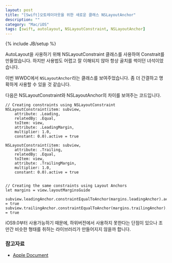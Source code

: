 ```yaml
---
layout: post
title: "[Swift]오토레이아웃을 위한 새로운 클래스 NSLayoutAnchor"
description: ""
category: "Mac/iOS"
tags: [swift, autolayout, NSLayoutConstraint, NSLayoutAnchor]
---
```

{% include JB/setup %}

AutoLayout을 사용하기 위해 NSLayoutConstraint 클래스를 사용하여 Constrait를 만들었습니다. 하지만 사용법도 어렵고 잘 이해되지 않아 항상 골치를 썩이던 녀석이었습니다.

이번 WWDC에서 `NSLayoutAnchor`라는 클래스를 보여주었습니다. 좀 더 간결하고 명확하게 사용할 수 있을 것 같습니다. 

다음은 NSLayoutConstraint와 NSLayoutAnchor의 차이를 보여주는 코드입니다.

	// Creating constraints using NSLayoutConstraint
	NSLayoutConstraint(item: subview,
	    attribute: .Leading,
	    relatedBy: .Equal,
	    toItem: view,
	    attribute: .LeadingMargin,
	    multiplier: 1.0,
	    constant: 0.0).active = true
	 
	NSLayoutConstraint(item: subview,
	    attribute: .Trailing,
	    relatedBy: .Equal,
	    toItem: view,
	    attribute: .TrailingMargin,
	    multiplier: 1.0,
	    constant: 0.0).active = true
	 
	 
	// Creating the same constraints using Layout Anchors
	let margins = view.layoutMarginsGuide
	 
	subview.leadingAnchor.constraintEqualToAnchor(margins.leadingAnchor).active = true
	subview.trailingAnchor.constraintEqualToAnchor(margins.trailingAnchor).active = true

iOS9.0부터 사용가능하기 때문에, 하위버전에서 사용하지 못한다는 단점이 있으나 조만간 비슷한 형태를 취하는 라이브러리가 만들어지지 않을까 합니다.

### 참고자료

* [Apple Document][Apple Document]

<br/><br/>

[Apple Document]: https://developer.apple.com/library/prerelease/ios/documentation/AppKit/Reference/NSLayoutAnchor_ClassReference/index.html